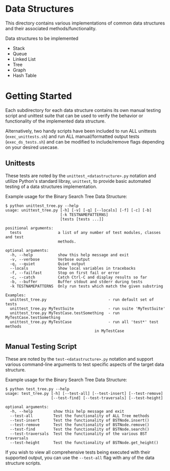 # Data Structures
This directory contains various implementations of common data structures and their associated methods/functionality.

Data structures to be implemented
- Stack
- Queue
- Linked List
- Tree
- Graph
- Hash Table

# Getting Started
Each subdirectory for each data structure contains its own manual testing script and unittest suite that can be used to verify the behavior or functionality of the implemented data structure.

Alternatively, two handy scripts have been included to run ALL unittests (`exec_unittests.sh`) and run ALL manual/formatted output tests (`exec_ds_tests.sh`) and can be modified to include/remove flags depending on your desired usecase.

## Unittests
These tests are noted by the `unittest_<datastructure>.py` notation and utilize Python's standard libray, `unittest`, to provide basic automated testing of a data structures implementation. 

Example usage for the Binary Search Tree Data Structure:
```
$ python unittest_tree.py --help
usage: unittest_tree.py [-h] [-v] [-q] [--locals] [-f] [-c] [-b]
                        [-k TESTNAMEPATTERNS]
                        [tests [tests ...]]

positional arguments:
  tests                a list of any number of test modules, classes and test
                       methods.

optional arguments:
  -h, --help           show this help message and exit
  -v, --verbose        Verbose output
  -q, --quiet          Quiet output
  --locals             Show local variables in tracebacks
  -f, --failfast       Stop on first fail or error
  -c, --catch          Catch Ctrl-C and display results so far
  -b, --buffer         Buffer stdout and stderr during tests
  -k TESTNAMEPATTERNS  Only run tests which match the given substring

Examples:
  unittest_tree.py                           - run default set of tests
  unittest_tree.py MyTestSuite               - run suite 'MyTestSuite'
  unittest_tree.py MyTestCase.testSomething  - run MyTestCase.testSomething
  unittest_tree.py MyTestCase                - run all 'test*' test methods
                                       in MyTestCase
```

## Manual Testing Script
These are noted by the `test-<datastructure>.py` notation and support various command-line arguments to test specific aspects of the target data structure.

Example usage for the Binary Search Tree Data Structure:
```
$ python test_tree.py --help
usage: test_tree.py [-h] [--test-all] [--test-insert] [--test-remove]
                    [--test-find] [--test-traversals] [--test-height]

optional arguments:
  -h, --help         show this help message and exit
  --test-all         Test the functionality of ALL Tree methods
  --test-insert      Test the functionality of BSTNode.insert()
  --test-remove      Test the functionality of BSTNode.remove()
  --test-find        Test the functionality of BSTNode.search()
  --test-traversals  Test the functionality of the various BST traversals
  --test-height      Test the functionality of BSTNode.get_height()
```

If you wish to view all comprehensive tests being executed with their supported output, you can use the `--test-all` flag with any of the data structure scripts.
